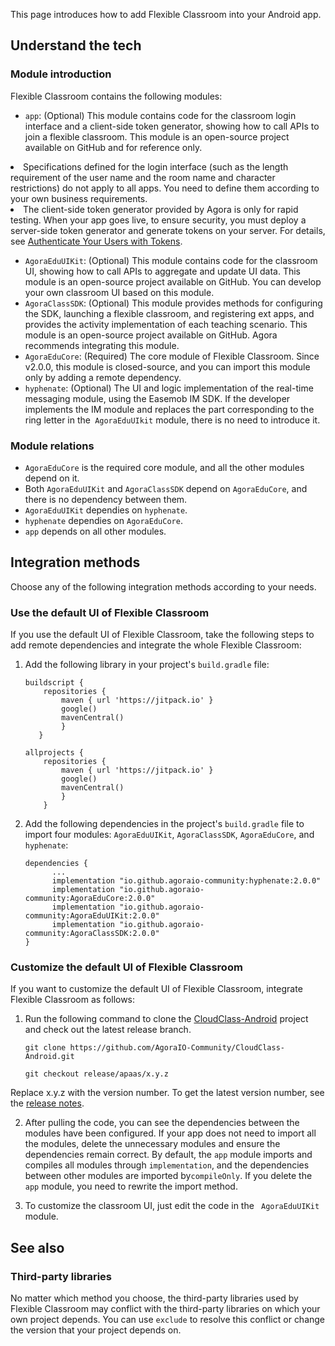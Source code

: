 This page introduces how to add Flexible Classroom into your Android app.

## Understand the tech

### Module introduction

Flexible Classroom contains the following modules:

- `app`: (Optional) This module contains code for the classroom login interface and a client-side token generator, showing how to call APIs to join a flexible classroom. This module is an open-source project available on GitHub and for reference only.

<div class="alert note"><li>Specifications defined for the login interface (such as the length requirement of the user name and the room name and character restrictions) do not apply to all apps. You need to define them according to your own business requirements.</li><li>The client-side token generator provided by Agora is only for rapid testing. When your app goes live, to ensure security, you must deploy a server-side token generator and generate tokens on your server. For details, see <a href="/cn/Real-time-Messaging/token_server_rtm?platform=All%20Platforms">Authenticate Your Users with Tokens</a>.</li></div>

- `AgoraEduUIKit`: (Optional) This module contains code for the classroom UI, showing how to call APIs to aggregate and update UI data. This module is an open-source project available on GitHub. You can develop your own classroom UI based on this module.
- `AgoraClassSDK`: (Optional) This module provides methods for configuring the SDK, launching a flexible classroom, and registering ext apps, and provides the activity implementation of each teaching scenario. This module is an open-source project available on GitHub. Agora recommends integrating this module.
- `AgoraEduCore`: (Required) The core module of Flexible Classroom. Since v2.0.0, this module is closed-source, and you can import this module only by adding a remote dependency.
- `hyphenate`: (Optional) The UI and logic implementation of the real-time messaging module, using the Easemob IM SDK. If the developer implements the IM module and replaces the part corresponding to the ring letter in the` AgoraEduUIkit` module, there is no need to introduce it.

### Module relations

- `AgoraEduCore` is the required core module, and all the other modules depend on it.
- Both `AgoraEduUIKit` and `AgoraClassSDK` depend on `AgoraEduCore`, and there is no dependency between them.
- `AgoraEduUIKit` dependies on `hyphenate`.
- `hyphenate` dependies on `AgoraEduCore`.
- `app` depends on all other modules.

## Integration methods

Choose any of the following integration methods according to your needs.

<a name="default_ui"></a>

### Use the default UI of Flexible Classroom

If you use the default UI of Flexible Classroom, take the following steps to add remote dependencies and integrate the whole Flexible Classroom:

1. Add the following library in your project's `build.gradle` file:

   ```
   buildscript {
       repositories {
           maven { url 'https://jitpack.io' }
           google()
           mavenCentral()
           }
      }

   allprojects {
       repositories {
           maven { url 'https://jitpack.io' }
           google()
           mavenCentral()
           }
       }
   ```

2. Add the following dependencies in the project's `build.gradle` file to import four modules: `AgoraEduUIKit`, `AgoraClassSDK`, `AgoraEduCore`, and `hyphenate`:

   ```
   dependencies {
         ...
         implementation "io.github.agoraio-community:hyphenate:2.0.0"
         implementation "io.github.agoraio-community:AgoraEduCore:2.0.0"
         implementation "io.github.agoraio-community:AgoraEduUIKit:2.0.0"
         implementation "io.github.agoraio-community:AgoraClassSDK:2.0.0"
   }
   ```

<a name="change_default_ui"></a>

### Customize the default UI of Flexible Classroom

If you want to customize the default UI of Flexible Classroom, integrate Flexible Classroom as follows:

1. Run the following command to clone the [CloudClass-Android](https://github.com/AgoraIO-Community/CloudClass-Android) project and check out the latest release branch.

   ```
   git clone https://github.com/AgoraIO-Community/CloudClass-Android.git
   ```

   ```
   git checkout release/apaas/x.y.z
   ```

<div class="alert info">Replace x.y.z with the version number. To get the latest version number, see the <a href="/cn/agora-class/release_agora_class_android?platform=Android">release notes</a>.</div>

2. After pulling the code, you can see the dependencies between the modules have been configured. If your app does not need to import all the modules, delete the unnecessary modules and ensure the dependencies remain correct. By default, the `app` module imports and compiles all modules through `implementation`, and the dependencies between other modules are imported by`compileOnly`. If you delete the `app` module, you need to rewrite the import method.

3. To customize the classroom UI, just edit the code in the ` AgoraEduUIKit` module.

## See also

### Third-party libraries

No matter which method you choose, the third-party libraries used by Flexible Classroom may conflict with the third-party libraries on which your own project depends. You can use `exclude` to resolve this conflict or change the version that your project depends on.